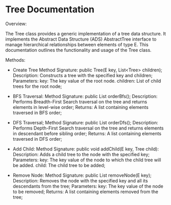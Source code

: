 # Tree Documentation

Overview:

The Tree<E> class provides a generic implementation of a tree data structure. It implements the Abstract Data Structure (ADS) AbstractTree<E> interface to manage hierarchical relationships between elements of type E. This documentation outlines the functionality and usage of the Tree<E> class.

Methods:

* Create Tree Method Signature: public Tree(E key, List<Tree<E>> children); Description: Constructs a tree with the specified key and children; Parameters: key: The key value of the root node. children: List of child trees for the root node;

* BFS Traversal: Method Signature: public List<E> orderBfs(); Description: Performs Breadth-First Search traversal on the tree and returns elements in level-wise order; Returns: A list containing elements traversed in BFS order;

* DFS Traversal; Method Signature: public List<E> orderDfs(); Description: Performs Depth-First Search traversal on the tree and returns elements in descendant before sibling order; Returns: A list containing elements traversed in DFS order;

* Add Child: Method Signature: public void addChild(E key, Tree<E> child): Description: Adds a child tree to the node with the specified key; Parameters: key: The key value of the node to which the child tree will be added. child: The child tree to be added;

* Remove Node: Method Signature: public List<E> removeNode(E key); Description: Removes the node with the specified key and all its descendants from the tree; Parameters: key: The key value of the node to be removed; Returns: A list containing elements removed from the tree;
 

  

  
